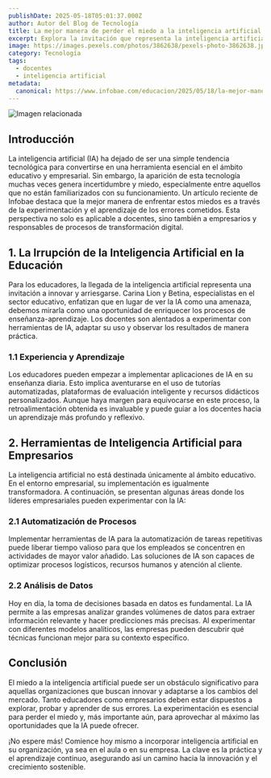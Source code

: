 ```yaml
---
publishDate: 2025-05-18T05:01:37.000Z
author: Autor del Blog de Tecnología
title: La mejor manera de perder el miedo a la inteligencia artificial es probar y equivocarse
excerpt: Explora la invitación que representa la inteligencia artificial para los docentes y empresarios, y cómo la experimentación puede ser clave en su integración.
image: https://images.pexels.com/photos/3862638/pexels-photo-3862638.jpeg
category: Tecnología
tags:
  - docentes
  - inteligencia artificial
metadata:
  canonical: https://www.infobae.com/educacion/2025/05/18/la-mejor-manera-de-perder-el-miedo-a-la-inteligencia-artificial-es-probar-y-equivocarse/
---
```


![Imagen relacionada](https://images.pexels.com/photos/3862638/pexels-photo-3862638.jpeg)

## Introducción

La inteligencia artificial (IA) ha dejado de ser una simple tendencia tecnológica para convertirse en una herramienta esencial en el ámbito educativo y empresarial. Sin embargo, la aparición de esta tecnología muchas veces genera incertidumbre y miedo, especialmente entre aquellos que no están familiarizados con su funcionamiento. Un artículo reciente de Infobae destaca que la mejor manera de enfrentar estos miedos es a través de la experimentación y el aprendizaje de los errores cometidos. Esta perspectiva no solo es aplicable a docentes, sino también a empresarios y responsables de procesos de transformación digital.

## 1. La Irrupción de la Inteligencia Artificial en la Educación

Para los educadores, la llegada de la inteligencia artificial representa una invitación a innovar y arriesgarse. Carina Lion y Betina, especialistas en el sector educativo, enfatizan que en lugar de ver la IA como una amenaza, debemos mirarla como una oportunidad de enriquecer los procesos de enseñanza-aprendizaje. Los docentes son alentados a experimentar con herramientas de IA, adaptar su uso y observar los resultados de manera práctica.

### 1.1 Experiencia y Aprendizaje

Los educadores pueden empezar a implementar aplicaciones de IA en su enseñanza diaria. Esto implica aventurarse en el uso de tutorías automatizadas, plataformas de evaluación inteligente y recursos didácticos personalizados. Aunque haya margen para equivocarse en este proceso, la retroalimentación obtenida es invaluable y puede guiar a los docentes hacia un aprendizaje más profundo y reflexivo.

## 2. Herramientas de Inteligencia Artificial para Empresarios

La inteligencia artificial no está destinada únicamente al ámbito educativo. En el entorno empresarial, su implementación es igualmente transformadora. A continuación, se presentan algunas áreas donde los líderes empresariales pueden experimentar con la IA:

### 2.1 Automatización de Procesos

Implementar herramientas de IA para la automatización de tareas repetitivas puede liberar tiempo valioso para que los empleados se concentren en actividades de mayor valor añadido. Las soluciones de IA son capaces de optimizar procesos logísticos, recursos humanos y atención al cliente.

### 2.2 Análisis de Datos

Hoy en día, la toma de decisiones basada en datos es fundamental. La IA permite a las empresas analizar grandes volúmenes de datos para extraer información relevante y hacer predicciones más precisas. Al experimentar con diferentes modelos analíticos, las empresas pueden descubrir qué técnicas funcionan mejor para su contexto específico.

## Conclusión

El miedo a la inteligencia artificial puede ser un obstáculo significativo para aquellas organizaciones que buscan innovar y adaptarse a los cambios del mercado. Tanto educadores como empresarios deben estar dispuestos a explorar, probar y aprender de sus errores. La experimentación es esencial para perder el miedo y, más importante aún, para aprovechar al máximo las oportunidades que la IA puede ofrecer.

¡No espere más! Comience hoy mismo a incorporar inteligencia artificial en su organización, ya sea en el aula o en su empresa. La clave es la práctica y el aprendizaje continuo, asegurando así un camino hacia la innovación y el crecimiento sostenible.